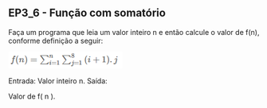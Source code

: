 ## EP3_6 - Função com somatório

Faça um programa que leia um valor inteiro n e então calcule o valor de f(n), conforme definição a seguir:

<img src="../../assets/EP3_6.png" />

Entrada:
Valor inteiro n.
Saída:

Valor de f( n ).
